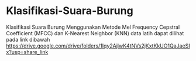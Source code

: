 # Klasifikasi-Suara-Burung
Klasifikasi Suara Burung Menggunakan Metode Mel Frequency Cepstral Coefficient (MFCC) dan K-Nearest Neighbor (KNN)
data latih dapat dilihat pada link dibawah
https://drive.google.com/drive/folders/1Iqy2AjlwK4tNVs2jKxtKkUO1QaJaeSIx?usp=share_link
